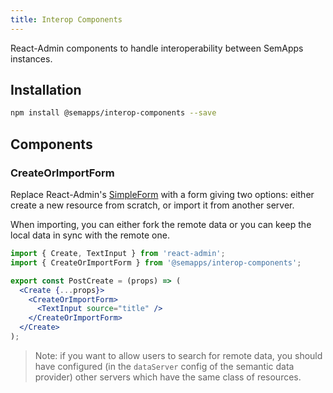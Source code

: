 ```yaml
---
title: Interop Components
---
```


React-Admin components to handle interoperability between SemApps instances.

## Installation

```bash
npm install @semapps/interop-components --save
```

## Components

### CreateOrImportForm

Replace React-Admin's [SimpleForm](https://marmelab.com/react-admin/CreateEdit.html#the-simpleform-component) with a form giving two options: either create a new resource from scratch, or import it from another server.

When importing, you can either fork the remote data or you can keep the local data in sync with the remote one.

```jsx
import { Create, TextInput } from 'react-admin';
import { CreateOrImportForm } from '@semapps/interop-components';

export const PostCreate = (props) => (
  <Create {...props}>
    <CreateOrImportForm>
      <TextInput source="title" />
    </CreateOrImportForm>
  </Create>
);
```

> Note: if you want to allow users to search for remote data, you should have configured (in the `dataServer` config of the semantic data provider) other servers which have the same class of resources.
> 
